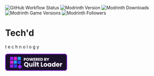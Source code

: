 ![GitHub Workflow Status](https://img.shields.io/github/actions/workflow/status/JustPyrrha/Techd/build.yml?style=flat-square)
![Modrinth Version](https://img.shields.io/modrinth/v/Ij0pCD2g?style=flat-square)
![Modrinth Downloads](https://img.shields.io/modrinth/dt/Ij0pCD2g?style=flat-square)
![Modrinth Game Versions](https://img.shields.io/modrinth/game-versions/Ij0pCD2g?style=flat-square)
![Modrinth Followers](https://img.shields.io/modrinth/followers/Ij0pCD2g?style=flat-square)
# Tech'd
t e c h n o l o g y

<img alt="Powered by Quilt Banner" src="https://raw.githubusercontent.com/JustPyrrha/Techd/main/codeformat/quilt_powered_dark.png" title="Quilt Banner" width="200"/>